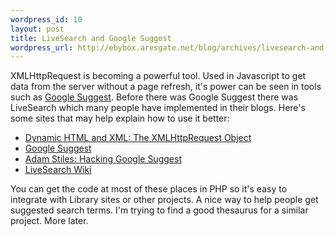 ```yaml
--- 
wordpress_id: 10
layout: post
title: LiveSearch and Google Suggest
wordpress_url: http://ebybox.aresgate.net/blog/archives/livesearch-and-google-suggest/
---
```

<p>XMLHttpRequest is becoming a powerful tool. Used in Javascript to get data from the server without a page refresh, it's power can be seen in tools such as <a href="http://www.google.com/webhp?complete=1">Google Suggest</a>. Before there was Google Suggest there was LiveSearch which many people have implemented in their blogs. Here's some sites that may help explain how to use it better:</p>
<ul>
<li><a href="http://developer.apple.com/internet/webcontent/xmlhttpreq.html">Dynamic HTML and XML: The XMLHttpRequest Object</a></li>
<li><a href="http://www.google.com/webhp?complete=1">Google Suggest</a></li>
<li><a href="http://www.adamstiles.com/adam/2004/12/hacking_google_.html">Adam Stiles: Hacking Google Suggest</a></li>
<li><a href="http://blog4.bitflux.ch/wiki/LiveSearch">LiveSearch Wiki</a></li>
</ul>
<p>You can get the code at most of these places in PHP so it's easy to integrate with Library sites or other projects. A nice way to help people get suggested search terms. I'm trying to find a good thesaurus for a similar project. More later.</p>
